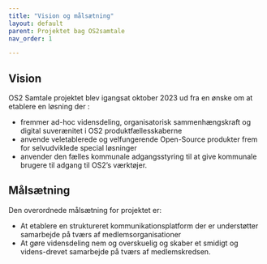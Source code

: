 ```yaml
---
title: "Vision og målsætning"
layout: default
parent: Projektet bag OS2samtale
nav_order: 1

---
```


## Vision

OS2 Samtale projektet blev igangsat oktober 2023 ud fra en ønske om at etablere en løsning der :

- fremmer ad-hoc vidensdeling, organisatorisk sammenhængskraft og digital suverænitet i OS2 produktfællesskaberne
- anvende  veletablerede og velfungerende Open-Source produkter frem for selvudviklede special løsninger 
- anvender den fælles kommunale adgangsstyring til at give kommunale brugere til adgang til OS2’s værktøjer.

## Målsætning
 Den overordnede målsætning for projektet  er:
- At etablere en struktureret kommunikationsplatform der er understøtter samarbejde på tværs af medlemsorganisationer
- At gøre vidensdeling nem og overskuelig og skaber et smidigt og videns-drevet samarbejde på tværs af medlemskredsen.


